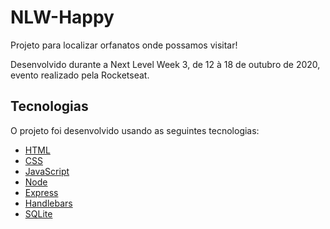 # NLW-Happy

Projeto para localizar orfanatos onde possamos visitar!

Desenvolvido durante a Next Level Week 3, de 12 à 18 de outubro de 2020, evento realizado pela Rocketseat. 

## Tecnologias

O projeto foi desenvolvido usando as seguintes tecnologias:

- [HTML]()
- [CSS]()
- [JavaScript]()
- [Node]()
- [Express]()
- [Handlebars]()
- [SQLite]()
